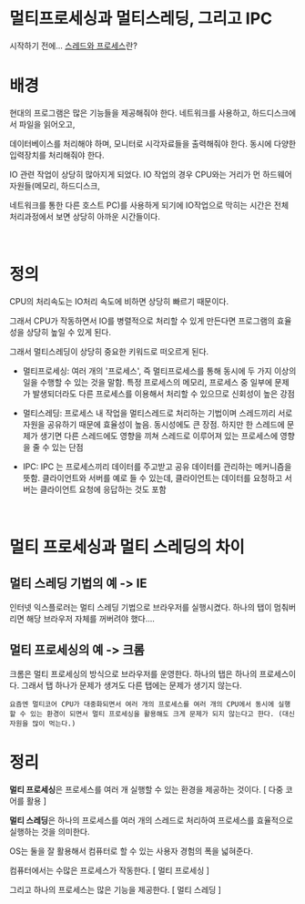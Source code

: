 # 멀티프로세싱과 멀티스레딩, 그리고 IPC
시작하기 전에...
[스레드와 프로세스](https://github.com/Ryeohwan/TRL/blob/main/Network/%ED%94%84%EB%A1%9C%EC%84%B8%EC%8A%A4%EC%99%80%EC%8A%A4%EB%A0%88%EB%93%9C.md)란?

# 배경
현대의 프로그램은 많은 기능들을 제공해줘야 한다. 네트워크를 사용하고, 하드디스크에서 파일을 읽어오고,

데이터베이스를 처리해야 하며, 모니터로 시각자료들을 출력해줘야 한다. 동시에 다양한 입력장치를 처리해줘야 한다.

IO 관련 작업이 상당히 많아지게 되었다. IO 작업의 경우 CPU와는 거리가 먼 하드웨어 자원들(메모리, 하드디스크,

네트워크를 통한 다른 호스트 PC)를 사용하게 되기에 IO작업으로 막히는 시간은 전체 처리과정에서 보면 상당히 아까운 시간들이다.

<br>

# 정의
CPU의 처리속도는 IO처리 속도에 비하면 상당히 빠르기 때문이다.

그래서 CPU가 작동하면서 IO를 병렬적으로 처리할 수 있게 만든다면 프로그램의 효율성을 상당히 높일 수 있게 된다.

그래서 멀티스레딩이 상당히 중요한 키워드로 떠오르게 된다.

- 멀티프로세싱: 여러 개의 '프로세스', 즉 멀티프로세스를 통해 동시에 두 가지 이상의 일을 수행할 수 있는 것을 말함. 특정 프로세스의 메모리, 프로세스 중 일부에 문제가 발생되더라도 다른 프로세스를 이용해서 처리할 수 있으므로 신회성이 높은 강점

- 멀티스레딩: 프로세스 내 작업을 멀티스레드로 처리하는 기법이며 스레드끼리 서로 자원을 공유하기 때문에 효율성이 높음. 동시성에도 큰 장점. 하지만 한 스레드에 문제가 생기면 다른 스레드에도 영향을 끼쳐 스레드로 이루어져 있는 프로세스에 영향을 줄 수 있는 단점

- IPC: IPC 는 프로세스끼리 데이터를 주고받고 공유 데이터를 관리하는 메커니즘을 뜻함. 클라이언트와 서버를 예로 들 수 있는데, 클라이언트는 데이터를 요청하고 서버는 클라이언트 요청에 응답하는 것도 포함

<br>

# 멀티 프로세싱과 멀티 스레딩의 차이

## 멀티 스레딩 기법의 예 -> IE
인터넷 익스플로러는 멀티 스레딩 기법으로 브라우저를 실행시켰다. 
하나의 탭이 멈춰버리면 해당 브라우저 자체를 꺼버려야 했다....

## 멀티 프로세싱의 예 -> 크롬
크롬은 멀티 프로세싱의 방식으로 브라우저를 운영한다. 하나의 탭은 하나의 프로세스이다. 그래서 탭 하나가 문제가 생겨도 다른 탭에는 문제가 생기지 않는다.

    요즘엔 멀티코어 CPU가 대중화되면서 여러 개의 프로세스를 여러 개의 CPU에서 동시에 실행할 수 있는 환경이 되면서 멀티 프로세싱을 활용해도 크게 문제가 되지 않는다고 한다. (대신 자원을 많이 먹는다.)


# 정리
<b>멀티 프로세싱</b>은 프로세스를 여러 개 실행할 수 있는 환경을 제공하는 것이다. [ 다중 코어를 활용 ]

<b>멀티 스레딩</b>은 하나의 프로세스를 여러 개의 스레드로 처리하여 프로세스를 효율적으로 실행하는 것을 의미한다.

OS는 둘을 잘 활용해서 컴퓨터로 할 수 있는 사용자 경험의 폭을 넓혀준다.

 

컴퓨터에서는 수많은 프로세스가 작동한다. [ 멀티 프로세싱 ]

그리고 하나의 프로세스는 많은 기능을 제공한다. [ 멀티 스레딩 ]